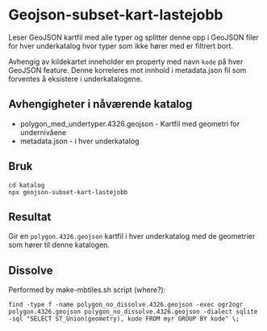 # Geojson-subset-kart-lastejobb

Leser GeoJSON kartfil med alle typer og splitter denne opp i GeoJSON filer for hver underkatalog hvor typer som ikke hører med er filtrert bort.

Avhengig av kildekartet inneholder en property med navn `kode` på hver GeoJSON feature. Denne korreleres mot innhold i metadata.json fil som forventes å eksistere i underkatalogene.

## Avhengigheter i nåværende katalog

- polygon_med_undertyper.4326.geojson - Kartfil med geometri for undernivåene
- metadata.json - i hver underkatalog

## Bruk

```
cd katalog
npx geojson-subset-kart-lastejobb
```

## Resultat

Gir en `polygon.4326.geojson` kartfil i hver underkatalog med de geometrier som hører til denne katalogen.

## Dissolve

Performed by make-mbtiles.sh script (where?):

```
find -type f -name polygon_no_dissolve.4326.geojson -exec ogr2ogr polygon.4326.geojson polygon_no_dissolve.4326.geojson -dialect sqlite -sql "SELECT ST_Union(geometry), kode FROM myr GROUP BY kode" \;
```
